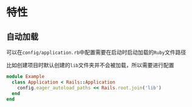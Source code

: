 # 特性
<p id="qa6DuGN9uVmDtdE38zM3TS">

## 自动加载

</p>

<p id="iSjF7bVgNEXxfyhkxvWAX7">

可以在`config/application.rb`中配置需要在启动时启动加载的`Ruby`文件路径

</p>

<p id="4KuwPhYoDME97menEeyKzQ">

比如创建项目时默认创建的`lib`文件夹并不会被加载，所以需要进行配置

</p>

<p id="jxLqLa13A6W3ymaYNB5oWh">

```Ruby
module Example
  class Application < Rails::Application
    config.eager_autoload_paths << Rails.root.join('lib')
  end
end
```


</p>
